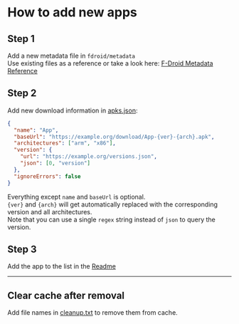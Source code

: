 # How to add new apps

## Step 1

Add a new metadata file in `fdroid/metadata`  
Use existing files as a reference or take a look here: [F-Droid Metadata Reference](https://f-droid.org/en/docs/Build_Metadata_Reference/)

## Step 2

Add new download information in [apks.json](apks.json):

```json
{
  "name": "App",
  "baseUrl": "https://example.org/download/App-{ver}-{arch}.apk",
  "architectures": ["arm", "x86"],
  "version": {
    "url": "https://example.org/versions.json",
    "json": [0, "version"]
  },
  "ignoreErrors": false
}
```

Everything except `name` and `baseUrl` is optional.  
`{ver}` and `{arch}` will get automatically replaced with the corresponding version and all architectures.  
Note that you can use a single `regex` string instead of `json` to query the version.

## Step 3

Add the app to the list in the [Readme](README.md)

---

## Clear cache after removal

Add file names in [cleanup.txt](cleanup.txt) to remove them from cache.